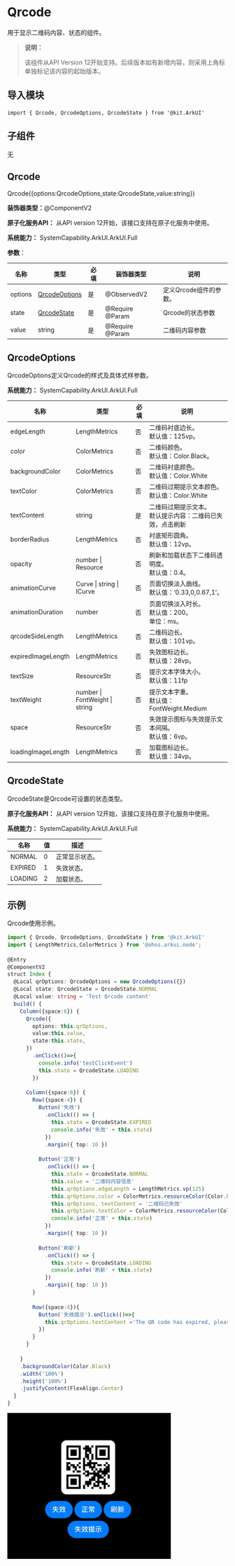 #  Qrcode

用于显示二维码内容、状态的组件。

> **说明：**
>
> 该组件从API Version 12开始支持。后续版本如有新增内容，则采用上角标单独标记该内容的起始版本。

## 导入模块

```
import { Qrcode, QrcodeOptions, QrcodeState } from '@kit.ArkUI'
```

## 子组件

无

## Qrcode

Qrcode({options:QrcodeOptions,state:QrcodeState,value:string})

**装饰器类型：**@ComponentV2

**原子化服务API：** 从API version 12开始，该接口支持在原子化服务中使用。

**系统能力：** SystemCapability.ArkUI.ArkUI.Full

**参数**：

| 名称    | 类型                            | 必填 | 装饰器类型      | 说明                   |
| ------- | ------------------------------- | ---- | --------------- | ---------------------- |
| options | [QrcodeOptions](#QrcodeOptions) | 是   | @ObservedV2     | 定义Qrcode组件的参数。 |
| state   | [QrcodeState](#QrcodeState)     | 是   | @Require @Param | Qrcode的状态参数       |
| value   | string                          | 是   | @Require @Param | 二维码内容参数         |



## QrcodeOptions

QrcodeOptions定义Qrcode的样式及具体式样参数。

**系统能力：** SystemCapability.ArkUI.ArkUI.Full

| 名称               | 类型                           | 必填 | 说明                                                         |
| ------------------ | ------------------------------ | ---- | ------------------------------------------------------------ |
| edgeLength         | LengthMetrics                  | 否   | 二维码衬底边长。<br/>默认值：125vp。                         |
| color              | ColorMetrics                   | 否   | 二维码颜色。<br>默认值：Color.Black。                        |
| backgroundColor    | ColorMetrics                   | 否   | 二维码衬底颜色。<br>默认值：Color.White                      |
| textColor          | ColorMetrics                   | 否   | 二维码过期提示文本颜色。<br>默认值：Color.White              |
| textContent        | string                         | 是   | 二维码过期提示文本。<br/>默认提示内容：二维码已失效，点击刷新 |
| borderRadius       | LengthMetrics                  | 否   | 衬底矩形圆角。<br/>默认值：12vp。                            |
| opacity            | number \| Resource             | 否   | 刷新和加载状态下二维码透明度。<br/>默认值：0.4。             |
| animationCurve     | Curve \| string \| ICurve      | 否   | 页面切换淡入曲线。<br/>默认值：‘0.33,0,0.67,1’。             |
| animationDuration  | number                         | 否   | 页面切换淡入时长。<br/>默认值：200。<br/>单位：ms。          |
| qrcodeSideLength   | LengthMetrics                  | 否   | 二维码边长。<br/>默认值：101vp。                             |
| expiredImageLength | LengthMetrics                  | 否   | 失效图标边长。<br/>默认值：28vp。                            |
| textSize           | ResourceStr                    | 否   | 提示文本字体大小。<br/>默认值：11fp                          |
| textWeight         | number \| FontWeight \| string | 否   | 提示文本字重。<br/>默认值：FontWeight.Medium                 |
| space              | ResourceStr                    | 否   | 失效提示图标与失效提示文本间隔。<br/>默认值：6vp。           |
| loadingImageLength | LengthMetrics                  | 否   | 加载图标边长。<br/>默认值：34vp。                            |

## QrcodeState

QrcodeState是Qrcode可设置的状态类型。

**原子化服务API：** 从API version 12开始，该接口支持在原子化服务中使用。

**系统能力：** SystemCapability.ArkUI.ArkUI.Full

| 名称    | 值   | 描述           |
| ------- | ---- | -------------- |
| NORMAL  | 0    | 正常显示状态。 |
| EXPIRED | 1    | 失效状态。     |
| LOADING | 2    | 加载状态。     |


## 示例

Qrcode使用示例。

```ts
import { Qrcode, QrcodeOptions, QrcodeState } from '@kit.ArkUI'
import { LengthMetrics,ColorMetrics } from '@ohos.arkui.node';

@Entry
@ComponentV2
struct Index {
  @Local qrOptions: QrcodeOptions = new QrcodeOptions({})
  @Local state: QrcodeState = QrcodeState.NORMAL
  @Local value: string = 'Test Qrcode content'
  build() {
    Column({space:6}) {
      Qrcode({
        options: this.qrOptions,
        value:this.value,
        state:this.state,
      })
        .onClick(()=>{
          console.info('testClickEvent')
          this.state = QrcodeState.LOADING
        })

      Column({space:6}) {
        Row({space:4}) {
          Button('失效')
            .onClick(() => {
              this.state = QrcodeState.EXPIRED
              console.info('失效' + this.state)
            })
            .margin({ top: 10 })

          Button('正常')
            .onClick(() => {
              this.state = QrcodeState.NORMAL
              this.value = '二维码内容信息'
              this.qrOptions.edgeLength = LengthMetrics.vp(125)
              this.qrOptions.color = ColorMetrics.resourceColor(Color.Black)
              this.qrOptions. textContent = '二维码已失效'
              this.qrOptions.textColor = ColorMetrics.resourceColor(Color.White)
              console.info('正常' + this.state)
            })
            .margin({ top: 10 })

          Button('刷新')
            .onClick(() => {
              this.state = QrcodeState.LOADING
              console.info('刷新' + this.state)
            })
            .margin({ top: 10 })
        }

        Row({space:4}){
          Button('失效提示').onClick(()=>{
            this.qrOptions.textContent ='The QR code has expired, please refresh'
          })
        }
      }

    }
    .backgroundColor(Color.Black)
    .width('100%')
    .height('100%')
    .justifyContent(FlexAlign.Center)
  }
}

```

![](figures/advanced_qrcode.png)


